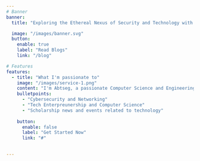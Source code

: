 ```yaml
---
# Banner
banner:
  title: "Exploring the Ethereal Nexus of Security and Technology with Abtsega's blog"

  image: "/images/banner.svg"
  button:
    enable: true
    label: "Read Blogs"
    link: "/blog"

# Features
features:
  - title: "What I'm passionate to"
    image: "/images/service-1.png"
    content: "I'm Abtseg, a passionate Computer Science and Engineering student with a love for all things tech. Whether you're a seasoned professional or just starting out, you're in the right place to dive deep into the fascinating world of technology."
    bulletpoints:
      - "Cybersecurity and Networking"
      - "Tech Enterpreunership and Computer Science"
      - "Scholarship news and events related to technology"
      
    button:
      enable: false
      label: "Get Started Now"
      link: "#"

  
---
```

